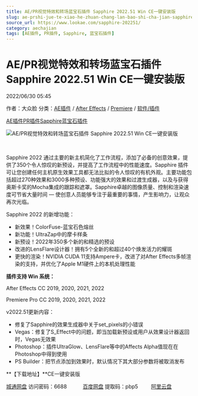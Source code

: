 ```yaml
---
title: AE/PR视觉特效和转场蓝宝石插件 Sapphire 2022.51 Win CE一键安装版
slug: ae-prshi-jue-te-xiao-he-zhuan-chang-lan-bao-shi-cha-jian-sapphire-2022-51-win-ceyi-jian-an-zhuang-ban
source_url: https://www.lookae.com/sapphire-202251/
category: aechajian
tags: [AE插件, PR插件, Sapphire, 蓝宝石插件]
---
```

# AE/PR视觉特效和转场蓝宝石插件 Sapphire 2022.51 Win CE一键安装版

2022/06/30 05:45

作者：大众脸
分类：[AE插件](https://www.lookae.com/after-effects/aechajian/) / [After Effects](https://www.lookae.com/after-effects/) / [Premiere](https://www.lookae.com/qitarjcj/premierezy/) / [软件/插件](https://www.lookae.com/qitarjcj/)

[AE插件](https://www.lookae.com/tag/ae%e6%8f%92%e4%bb%b6/)[PR插件](https://www.lookae.com/tag/pr%e6%8f%92%e4%bb%b6/)[Sapphire](https://www.lookae.com/tag/sapphire/)[蓝宝石插件](https://www.lookae.com/tag/%e8%93%9d%e5%ae%9d%e7%9f%b3%e6%8f%92%e4%bb%b6/)

![AE/PR视觉特效和转场蓝宝石插件 Sapphire 2022.51 Win CE一键安装版](https://www.lookae.com/wp-content/uploads/2022/05/Sapphire-2022.5-Adobe.jpg "AE/PR视觉特效和转场蓝宝石插件 Sapphire 2022.51 Win CE一键安装版-LookAE.com")

[﻿﻿﻿﻿﻿](https://cloud.video.taobao.com//play/u/705956171/p/1/e/6/t/1/361400753859.mp4)

Sapphire 2022 通过主要的新主机简化了工作流程，添加了必备的创意效果，提供了350个令人惊叹的新预设，并提高了工作流程中的性能速度。Sapphire 插件可让您创建任何主机原生效果工具都无法比拟的令人惊叹的有机外观。主要功能包括超过270种效果和3000多种预设、功能强大的效果和过渡生成器，以及与获得奥斯卡奖的Mocha集成的跟踪和遮罩。Sapphire卓越的图像质量、控制和渲染速度可节省大量时间 — 使创意人员能够专注于最重要的事情，产生影响力，让观众再次光临。

Sapphire 2022 的新增功能：

* 新效果！ColorFuse-蓝宝石色熔丝
* 新功能！UltraZap中的摩卡样条
* 新预设！2022年350多个新的和精选的预设
* 改进的LensFlare设计器！拥有5个全新的和超过40个焕发活力的耀斑
* 更快的渲染！NVIDIA CUDA 11支持Ampere卡，改进了对After Effects多帧渲染的支持，并优化了Apple M1硬件上的本机处理性能

**插件支持 Win 系统：**

After Effects CC 2019, 2020, 2021, 2022

Premiere Pro CC 2019, 2020, 2021, 2022

v2022.51更新内容：

* 修复了Sapphire的效果生成器中关于set\_pixels的小错误
* Vegas：修复了S\_Effect中的问题，即当加载新预设或用户从效果设计器返回时，Vegas无效果
* Photoshop：插件UltraGlow、LensFlare等中的Affects Alpha值现在在Photoshop中得到使用
* PS Builder：把节点添加到效果时，默认情况下其大部分参数将被取消发布

**【下载地址】**CE一键安装版

[城通网盘](https://url70.ctfile.com/f/2827370-607583956-9d7a9e?p=4431) 访问密码：6688           [百度网盘](https://pan.baidu.com/s/13vWq-KH5OlenfYlp6cNtog?pwd=pbp5) 提取码：pbp5         [阿里云盘](https://www.aliyundrive.com/s/U7LCjqP2JPM)
